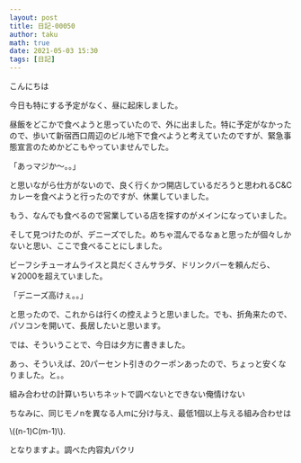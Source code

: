 ```yaml
---
layout: post
title: 日記-00050
author: taku
math: true
date: 2021-05-03 15:30
tags: [日記]
---
```


こんにちは

今日も特にする予定がなく、昼に起床しました。

昼飯をどこかで食べようと思っていたので、外に出ました。特に予定がなかったので、歩いて新宿西口周辺のビル地下で食べようと考えていたのですが、緊急事態宣言のためかどこもやっていませんでした。

「あっマジか～。。」

と思いながら仕方がないので、良く行くかつ開店しているだろうと思われるC&Cカレーを食べようと行ったのですが、休業していました。

もう、なんでも食べるので営業している店を探すのがメインになっていました。

そして見つけたのが、デニーズでした。めちゃ混んでるなぁと思ったが個々しかないと思い、ここで食べることにしました。

ビーフシチューオムライスと具だくさんサラダ、ドリンクバーを頼んだら、￥2000を超えていました。

「デニーズ高けぇ。。」

と思ったので、これからは行くの控えようと思いました。でも、折角来たので、パソコンを開いて、長居したいと思います。

では、そういうことで、今日は夕方に書きました。

あっ、そういえば、20パーセント引きのクーポンあったので、ちょっと安くなりました。と。。

組み合わせの計算いちいちネットで調べないとできない俺情けない

ちなみに、同じモノnを異なる人mに分け与え、最低1個以上与える組み合わせは

\\\((n-1)C(m-1)\\\).

となりますよ。調べた内容丸パクリ